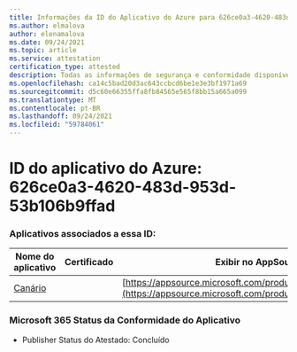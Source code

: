 ```yaml
---
title: Informações da ID do Aplicativo do Azure para 626ce0a3-4620-483d-953d-53b106b9ffad
ms.author: elmalova
author: elenamalova
ms.date: 09/24/2021
ms.topic: article
ms.service: attestation
certification_type: attested
description: Todas as informações de segurança e conformidade disponíveis para 626ce0a3-4620-483d-953d-53b106b9ffad.
ms.openlocfilehash: ca14c5bad20d3ac643ccbcd6be1e3e3bf1971a69
ms.sourcegitcommit: d5c60e66355ffa8fb84565e565f8bb15a665a099
ms.translationtype: MT
ms.contentlocale: pt-BR
ms.lasthandoff: 09/24/2021
ms.locfileid: "59784061"
---
```

# <a name="azure-app-id-626ce0a3-4620-483d-953d-53b106b9ffad"></a>ID do aplicativo do Azure: 626ce0a3-4620-483d-953d-53b106b9ffad


### <a name="apps-associated-with-this-id"></a>Aplicativos associados a essa ID:
| **Nome do aplicativo** | **Certificado** | **Exibir no AppSource** |
|--------------|---------------|-----------------------|
| [Canário](https://docs.microsoft.com/microsoft-365-app-certification/forward/WA200003193) |  | [https://appsource.microsoft.com/product/office/WA200003193](https://appsource.microsoft.com/product/office/WA200003193) |

### <a name="microsoft-365-app-compliance-status"></a>Microsoft 365 Status da Conformidade do Aplicativo
- Publisher Status do Atestado: Concluído

